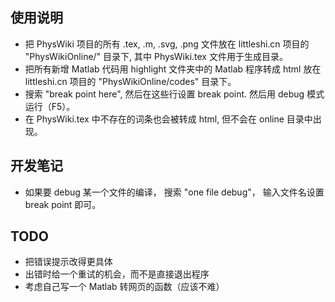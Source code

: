 ## 使用说明
* 把 PhysWiki 项目的所有 .tex, .m, .svg, .png 文件放在 littleshi.cn 项目的 "PhysWikiOnline/" 目录下, 其中 PhysWiki.tex 文件用于生成目录。
* 把所有新增 Matlab 代码用 highlight 文件夹中的 Matlab 程序转成 html 放在 littleshi.cn 项目的 "PhysWikiOnline/codes" 目录下。
* 搜索 "break point here", 然后在这些行设置 break point. 然后用 debug 模式运行（F5）。
* 在 PhysWiki.tex 中不存在的词条也会被转成 html, 但不会在 online 目录中出现。

## 开发笔记
* 如果要 debug 某一个文件的编译， 搜索 "one file debug"， 输入文件名设置 break point 即可。

## TODO
* 把错误提示改得更具体
* 出错时给一个重试的机会，而不是直接退出程序
* 考虑自己写一个 Matlab 转网页的函数（应该不难）
